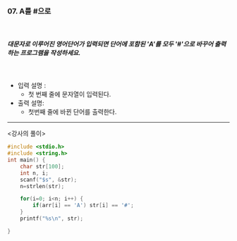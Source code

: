 ### 07. A를 #으로

<br>

##### 대문자로 이루어진 영어단어가 입력되면 단어에 포함된 'A'를 모두 '#'으로 바꾸어 출력하는 프로그램을 작성하세요.

<br>

- 입력 설명 :
  - 첫 번째 줄에 문자열이 입력된다.
    <br>
- 출력 설명:
  - 첫번째 줄에 바뀐 단어를 출력한다.

---

<강사의 풀이>

```c
#include <stdio.h>
#include <string.h>
int main() {
    char str[100];
    int n, i;
    scanf("$s", &str);
    n=strlen(str);

    for(i=0; i<n; i++) {
        if(arr[i] == 'A') str[i] == '#';
    }
    printf("%s\n", str);

}
```
